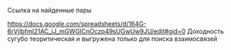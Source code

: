 Ссылка на найденные пары

https://docs.google.com/spreadsheets/d/164G-6rVjlbfmI21AC_iJ_mGWGICnOczp49sUGwUw9JU/edit#gid=0
Доходность сугубо теоритическая и выгружена только для поиска взаимосвязей
